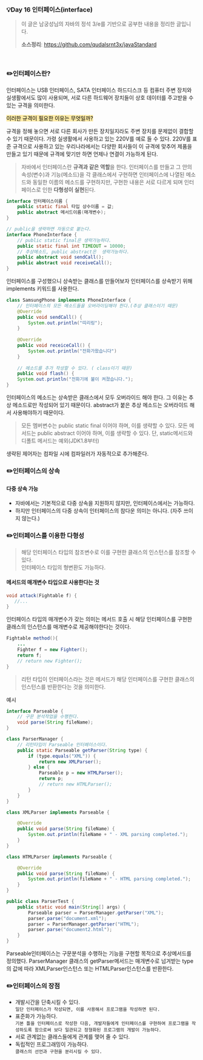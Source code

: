 ### 💡Day 16 인터페이스(interface)
> 이 글은 남궁성님의 자바의 정석 3/e를 기반으로 공부한 내용을 정리한 글입니다.
>
> **소스정리**: https://github.com/qudalsrnt3x/javaStandard

<br>

### ✏️인터페이스란?

인터페이스는 USB 인터페이스, SATA 인터페이스 하드디스크 등 컴퓨터 주변 장치와 실생활에서도 많이 사용되며, 서로 다른 하드웨어 장치들이 상호 데이터를 주고받을 수 있는 규격을 의미한다.

<span style="background-color: #ffeaa7; color: black;">이러한 규격이 필요한 이유는 무엇일까?</span>

규격을 정해 놓으면 서로 다른 회사가 만든 장치일지라도 주변 장치를 문제없이 결합할 수 있기 때문이다. 가령 실생활에서 사용하고 있는 220V를 예로 들 수 있다. 220V를 표준 규격으로 사용하고 있는 우리나라에서는 다양한 회사들이 이 규격에 맞추어 제품을 만들고 있기 때문에 규격에 맞기만 하면 언제나 연결이 가능하게 된다.

> 자바에서 인터페이스란 **규격과 같은 역할**을 한다. 인터페이스를 만들고 그 안의 속성(변수)과 기능(메소드)을 각 클래스에서 구현하면 인터페이스에 나열된 메소드와 동일한 이름의 메소드를 구현하지만, 구현한 내용은 서로 다르게 되며 인터페이스로 인한 **다형성이 실현**된다.

```java
interface 인터페이스이름 {
    public static final 타입 상수이름 = 값;
    public abstract 메서드이름(매개변수);
}
```
```java
// public을 생략하면 자동으로 붙는다.
interface PhoneInterface {
    // public static final은 생략가능하다.
    public static final int TIMEOUT = 10000;
    // 추상메소드, public abstract은  생략가능하다.
    public abstract void sendCall();
    public abstract void receiveCall();
}
```
인터페이스를 구성했으니 상속받는 클래스를 만들어보자
인터페이스를 상속받기 위해 implements 키워드를 사용한다.
```java
class SamsungPhone implements PhoneInterface {
    // 인터페이스의 모든 메소드들을 오버라이딩해야 한다.(추상 클래스이기 때문)
    @Override
    public void sendCall() {
    	System.out.println("띠리링");
    }
    
    @Override
    public void receiceCall() {
    	System.out.println("전화가왔습니다")
    }
    
    // 메소드를 추가 작성할 수 있다. ( class이기 때문)
    public void flash() {
    System.out.println("전화기에 불이 켜졌습니다.");
}   
```
인터페이스의 메소드는 상속받은 클래스에서 모두 오버라이드 해야 한다. 그 이유는 추상 메소드로만 작성되어 있기 때문이다. abstract가 붙은 추상 메소드는 오버라이드 해서 사용해야하기 때문이다.

> 모든 멤버변수는 public static final 이어야 하며, 이를 생략할 수 있다.
> 모든 메서드는 public abstract 이어야 하며, 이를 생략할 수 있다.
> 단, static메서드와 디폴트 메서드는 예외(JDK1.8부터)

생략된 제어자는 컴파일 시에 컴파일러가 자동적으로 추가해준다.

### ✏️인터페이스의 상속

#### 다중 상속 가능

- 자바에서는 기본적으로 다중 상속을 지원하지 않지만, 인터페이스에서는 가능하다.
- 하지만 인터페이스의 다중 상속이 인터페이스의 참다운 의미는 아니다. (자주 쓰이지 않는다.)

### ✏️인터페이스를 이용한 다형성

> 해당 인터페이스 타입의 참조변수로 이를 구현한 클래스의 인스턴스를 참조할 수 있다.<br>
> 인터페이스 타입의 형변환도 가능하다.

#### 메서드의 매개변수 타입으로 사용한다는 것
```java
void attack(Fightable f) {
   //...
}
```
인터페이스 타입의 매개변수가 갖는 의미는 메서드 호출 시 해당 인터페이스를 구현한 클래스의 인스턴스를 매개변수로 제공해야한다는 것이다.

```java
Fightable method(){
    ...
    Fighter f = new Fighter();
    return f;
    // return new Fighter();
}
```

> 리턴 타입이 인터페이스라는 것은 메서드가 해당 인터페이스를 구현한 클래스의 인스턴스를 반환한다는 것을 의미한다.

예시
```java
interface Parseable {
    // 구문 분석작업을 수행한다.
    void parse(String fileName);
}

class ParserManager {
    // 리턴타입이 Parseable 인터페이스이다.
    public static Parseable getParser(String type) {
        if (type.equals("XML")) {
            return new XMLParser();
        } else {
            Parseable p = new HTMLParser();
            return p;
            // return new HTMLParser();
        }
    }
}

class XMLParser implements Parseable {

    @Override
    public void parse(String fileName) {
        System.out.println(fileName + " - XML parsing completed.");
    }
}

class HTMLParser implements Parseable {

    @Override
    public void parse(String fileName) {
        System.out.println(fileName + " - HTML parsing completed.");
    }
}

public class ParserTest {
    public static void main(String[] args) {
        Parseable parser = ParserManager.getParser("XML");
        parser.parse("document.xml");
        parser = ParserManager.getParser("HTML");
        parser.parse("document2.html");
    }
}
```

Parseable인터페이스는 구문분석을 수행하는 기능을 구현할 목적으로 추상메서드를 정의했다.
ParserManager 클래스의 getParser메서드는 매개변수로 넘겨받는 type의 값에 따라 XMLParser인스턴스 또는 HTMLParser인스턴스를 반환한다.
<br>

### ✏️인터페이스의 장점

- 개발시간을 단축시킬 수 있다.<br>
  `일단 인터페이스가 작성되면, 이를 사용해서 프로그램을 작성하면 된다.`<br>
- 표준화가 가능하다.<br>
  `기본 틀을 인터페이스로 작성한 다음, 개발자들에게 인터페이스를 구현하여 프로그램을 작성하도록 함으로써 보다 일관되고 정형화된 프로그램의 개발이 가능하다.`<br>
- 서로 관계없는 클래스들에게 관계를 맺어 줄 수 있다.
- 독립적인 프로그래밍이 가능하다.<br>
  `클래스의 선언과 구현을 분리시킬 수 있다.`<br>



